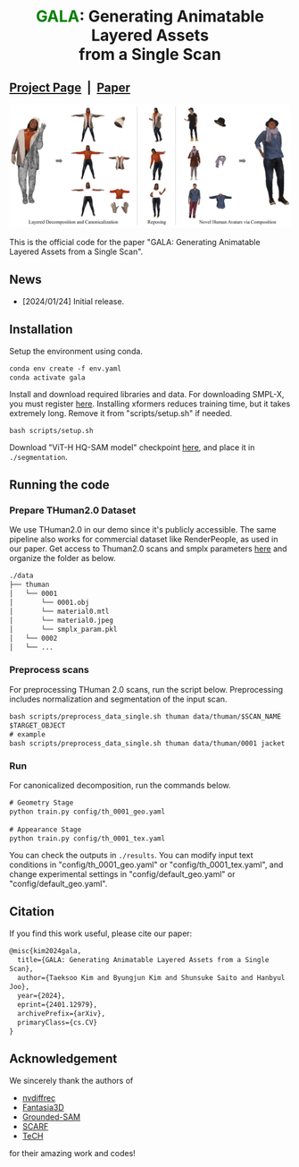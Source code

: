 # <p align="center"> <font color=#008000>GALA</font>: Generating Animatable Layered Assets <br> from a Single Scan </p>

## [Project Page](https://snuvclab.github.io/gala/) &nbsp;|&nbsp; [Paper](https://arxiv.org/abs/2401.12979) 

![teaser.png](./assets/teaser.png)

This is the official code for the paper "GALA: Generating Animatable Layered Assets from a Single Scan".

## News
- [2024/01/24] Initial release.

## Installation
Setup the environment using conda.
``` 
conda env create -f env.yaml
conda activate gala
```

Install and download required libraries and data. For downloading SMPL-X, you must register [here](https://smpl-x.is.tue.mpg.de/register.php). Installing xformers reduces training time, but it takes extremely long. Remove it from "scripts/setup.sh" if needed.
```
bash scripts/setup.sh
```
Download "ViT-H HQ-SAM model" checkpoint [here](https://github.com/SysCV/sam-hq#model-checkpoints), and place it in ``./segmentation``.


## Running the code
### Prepare THuman2.0 Dataset
We use THuman2.0 in our demo since it's publicly accessible. The same pipeline also works for commercial dataset like RenderPeople, as used in our paper. Get access to Thuman2.0 scans and smplx parameters [here](https://github.com/ytrock/THuman2.0-Dataset) and organize the folder as below.
```
./data
├── thuman
│   └── 0001
│       └── 0001.obj
│       └── material0.mtl
│       └── material0.jpeg
│       └── smplx_param.pkl
│   └── 0002
│   └── ...
```

### Preprocess scans
For preprocessing THuman 2.0 scans, run the script below. Preprocessing includes normalization and segmentation of the input scan.
```
bash scripts/preprocess_data_single.sh thuman data/thuman/$SCAN_NAME $TARGET_OBJECT
# example
bash scripts/preprocess_data_single.sh thuman data/thuman/0001 jacket
```

### Run 
For canonicalized decomposition, run the commands below.
```
# Geometry Stage
python train.py config/th_0001_geo.yaml

# Appearance Stage
python train.py config/th_0001_tex.yaml
```
You can check the outputs in ``./results``. You can modify input text conditions in "config/th_0001_geo.yaml" or "config/th_0001_tex.yaml", and change experimental settings in "config/default_geo.yaml" or "config/default_geo.yaml".

## Citation

If you find this work useful, please cite our paper:

```
@misc{kim2024gala,
  title={GALA: Generating Animatable Layered Assets from a Single Scan}, 
  author={Taeksoo Kim and Byungjun Kim and Shunsuke Saito and Hanbyul Joo},
  year={2024},
  eprint={2401.12979},
  archivePrefix={arXiv},
  primaryClass={cs.CV}
}
```

## Acknowledgement
We sincerely thank the authors of
- [nvdiffrec](https://github.com/NVlabs/nvdiffrec) 
- [Fantasia3D](https://github.com/Gorilla-Lab-SCUT/Fantasia3D) 
- [Grounded-SAM](https://github.com/IDEA-Research/Grounded-Segment-Anything) 
- [SCARF](https://github.com/yfeng95/SCARF) 
- [TeCH](https://github.com/huangyangyi/TeCH)

for their amazing work and codes!
